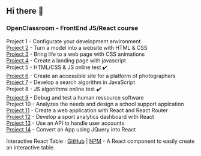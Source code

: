 ## Hi there 👋

### OpenClassroom - FrontEnd JS/React course

Project 1 - Configurate your development environment  
[Project 2](https://github.com/RmiMekaa/RemiRoeland_2_30-04-2021) - Turn a model into a website with HTML & CSS    
[Project 3](https://github.com/RmiMekaa/RemiRoeland_3_15-05-2021) - Bring life to a web page with CSS animations    
[Project 4](https://github.com/RmiMekaa/RemiRoeland_4_26-05-2021) - Create a landing page with javascript    
Project 5 - HTML/CSS & JS online test ✔️  
[Project 6](https://github.com/RmiMekaa/RemiRoeland_6_23-06-2021) - Create an accessible site for a platform of photographers    
[Project 7](https://github.com/RmiMekaa/RemiRoeland_7_17-08-2021) - Develop a search algorithm in JavaScript    
Project 8 - JS algorithms online test ✔️   
[Project 9](https://github.com/RmiMekaa/RemiRoeland_9_22-09-2021) - Debug and test a human ressource software  
Project 10 - Analyzes the needs and design a school support applcation    
[Project 11](https://github.com/RmiMekaa/RemiRoeland_11_29-10-2021) - Create a web application with React and React Router  
[Project 12](https://github.com/RmiMekaa/RemiRoeland_12_25-11-2021) - Develop a sport analytics dashboard with React  
[Project 13](https://github.com/RmiMekaa/RemiRoeland_13_12-01-2021) - Use an API to handle user accounts  
[Project 14](https://github.com/RmiMekaa/RemiRoeland_14_22-02-2022) - Convert an App using JQuery into React  

Interactive React Table : [GitHub](https://github.com/RmiMekaa/React-Table) | [NPM](https://www.npmjs.com/package/interactive-react-table) - A React component to easily create an interactive table.
